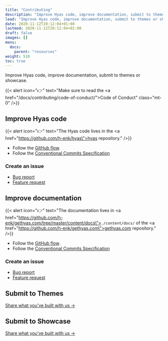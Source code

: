 ```yaml
---
title: "Contributing"
description: "Improve Hyas code, improve documentation, submit to themes or showcase."
lead: "Improve Hyas code, improve documentation, submit to themes or showcase."
date: 2020-11-12T20:12:04+01:00
lastmod: 2020-11-12T20:12:04+01:00
draft: false
images: []
menu:
  docs:
    parent: "resources"
weight: 510
toc: true
---
```


Improve Hyas code, improve documentation, submit to themes or showcase.

{{< alert icon="👉" text="Make sure to read the <a href=\"/docs/contributing/code-of-conduct/\">Code of Conduct</a>" class="mt-0" />}}

## Improve Hyas code

{{< alert icon="👉" text="The Hyas code lives in the <a href=\"https://github.com/h-enk/hyas\">hyas repository</a>." />}}

- Follow the [GitHub flow](https://guides.github.com/introduction/flow/).
- Follow the [Conventional Commits Specification](https://www.conventionalcommits.org/en/v1.0.0/)

### Create an issue

- [Bug report](https://github.com/h-enk/hyas/issues/new?template=bug-report---.md)
- [Feature request](https://github.com/h-enk/hyas/issues/new?template=feature-request---.md)

## Improve documentation

{{< alert icon="👉" text="The documentation lives in <a href=\"https://github.com/h-enk/gethyas.com/tree/master/content/docs\"><code>./content/docs/</code></a> of the <a href=\"https://github.com/h-enk/gethyas.com\">gethyas.com repository</a>." />}}

- Follow the [GitHub flow](https://guides.github.com/introduction/flow/).
- Follow the [Conventional Commits Specification](https://www.conventionalcommits.org/en/v1.0.0/)

### Create an issue

- [Bug report](https://github.com/h-enk/gethyas.com/issues/new?template=bug-report---.md)
- [Feature request](https://github.com/h-enk/gethyas.com/issues/new?template=feature-request---.md)

## Submit to Themes

[Share what you’ve built with us →](https://github.com/h-enk/hyas/discussions?discussions_q=category%3A%22Show+and+tell%22)

## Submit to Showcase

[Share what you’ve built with us →](https://github.com/h-enk/hyas/discussions?discussions_q=category%3A%22Show+and+tell%22)

